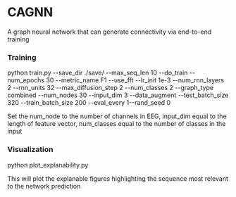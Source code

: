 # CAGNN
A graph neural network that can generate connectivity via end-to-end training

### Training
python train.py --save_dir ./save/ --max_seq_len 10 --do_train --num_epochs 30 --metric_name F1 --use_fft --lr_init 1e-3 --num_rnn_layers 2 --rnn_units 32 --max_diffusion_step 2 --num_classes 2 --graph_type combined --num_nodes 30 --input_dim 3 --data_augment --test_batch_size 320 --train_batch_size 200 --eval_every 1--rand_seed 0

Set the num_node to the number of channels in EEG, input_dim equal to the length of feature vector, num_classes equal to the number of classes in the input

### Visualization
python plot_explanability.py

This will plot the explanable figures highlighting the sequence most relevant to the network prediction

